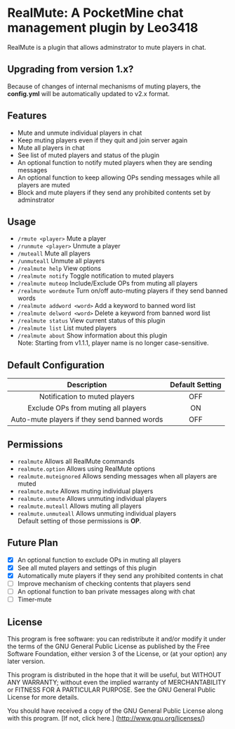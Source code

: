 RealMute: A PocketMine chat management plugin by Leo3418
==========

RealMute is a plugin that allows adminstrator to mute players in chat. 

Upgrading from version 1.x?
----------
Because of changes of internal mechanisms of muting players, the **config.yml** will be automatically updated to v2.x format.<br />

Features
----------
- Mute and unmute individual players in chat
- Keep muting players even if they quit and join server again
- Mute all players in chat
- See list of muted players and status of the plugin
- An optional function to notify muted players when they are sending messages
- An optional function to keep allowing OPs sending messages while all players are muted
- Block and mute players if they send any prohibited contents set by adminstrator

Usage
----------
- `/rmute <player>` Mute a player
- `/runmute <player>` Unmute a player
- `/muteall` Mute all players
- `/unmuteall` Unmute all players
- `/realmute help` View options
- `/realmute notify` Toggle notification to muted players
- `/realmute muteop` Include/Exclude OPs from muting all players
- `/realmute wordmute` Turn on/off auto-muting players if they send banned words
- `/realmute addword <word>` Add a keyword to banned word list
- `/realmute delword <word>` Delete a keyword from banned word list
- `/realmute status` View current status of this plugin
- `/realmute list` List muted players
- `/realmute about` Show information about this plugin <br />
Note: Starting from v1.1.1, player name is no longer case-sensitive.

Default Configuration
----------
| Description | Default Setting |
| :---: | :---: |
| Notification to muted players | OFF |
| Exclude OPs from muting all players | ON |
| Auto-mute players if they send banned words | OFF |

Permissions
----------
- `realmute` Allows all RealMute commands
- `realmute.option` Allows using RealMute options
- `realmute.muteignored` Allows sending messages when all players are muted
- `realmute.mute` Allows muting individual players
- `realmute.unmute` Allows unmuting individual players
- `realmute.muteall` Allows muting all players
- `realmute.unmuteall` Allows unmuting individual players <br />
Default setting of those permissions is **OP**.

Future Plan
----------
- [x] An optional function to exclude OPs in muting all players
- [x] See all muted players and settings of this plugin
- [x] Automatically mute players if they send any prohibited contents in chat
- [ ] Improve mechanism of checking contents that players send
- [ ] An optional function to ban private messages along with chat
- [ ] Timer-mute

License
----------
This program is free software: you can redistribute it and/or modify it under the terms of the GNU General Public License as published by the Free Software Foundation, either version 3 of the License, or (at your option) any later version. <br />

This program is distributed in the hope that it will be useful,
but WITHOUT ANY WARRANTY; without even the implied warranty of
MERCHANTABILITY or FITNESS FOR A PARTICULAR PURPOSE.  See the
GNU General Public License for more details. <br />

You should have received a copy of the GNU General Public License
along with this program. [If not, click here.] (http://www.gnu.org/licenses/)
